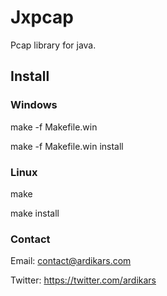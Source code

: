 # Jxpcap
Pcap library for java.


## Install


### Windows

make -f Makefile.win

make -f Makefile.win install


### Linux
make

make install


### Contact
Email: contact@ardikars.com

Twitter: https://twitter.com/ardikars
